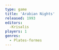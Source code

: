 ```yaml
---
type: game
title: 'Arabian Nights'
released: 1993
editors: 
  -Krisalis
players: 1
genres:
  - Plates-formes
---
```

